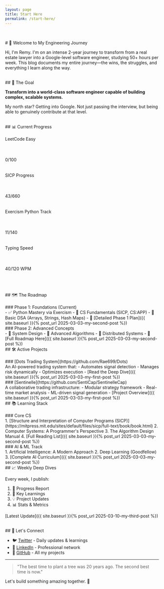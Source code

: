 ```yaml
---
layout: page
title: Start Here
permalink: /start-here/
---
```

<br>

<br>
# 👋 Welcome to My Engineering Journey
<br>

Hi, I'm Remy. I'm on an intense 2-year journey to transform from a real estate lawyer into a Google-level software engineer, studying 50+ hours per week. This blog documents my entire journey—the wins, the struggles, and everything I learn along the way.

<br>
## 🎯 The Goal
<br>

**Transform into a world-class software engineer capable of building complex, scalable systems.**

My north star? Getting into Google. Not just passing the interview, but being able to genuinely contribute at that level.

<br>
## 📊 Current Progress
<br>

<br>
<div class="progress-section">
  <div class="progress-item">
    <div class="progress-label">LeetCode Easy</div>
<br>
    <div class="progress-bar">
      <div class="progress-fill" style="width: 0%"></div>
<br>
    </div>
<br>
    <div class="progress-text">0/100</div>
<br>
  </div>
<br>

  <div class="progress-item">
    <div class="progress-label">SICP Progress</div>
<br>
    <div class="progress-bar">
      <div class="progress-fill" style="width: 6.5%"></div>
<br>
    </div>
<br>
    <div class="progress-text">43/660</div>
<br>
  </div>
<br>

  <div class="progress-item">
    <div class="progress-label">Exercism Python Track</div>
<br>
    <div class="progress-bar">
      <div class="progress-fill" style="width: 7.9%"></div>
<br>
    </div>
<br>
    <div class="progress-text">11/140</div>
<br>
  </div>
<br>

  <div class="progress-item">
    <div class="progress-label">Typing Speed</div>
<br>
    <div class="progress-bar">
      <div class="progress-fill" style="width: 33.3%"></div>
<br>
    </div>
<br>
    <div class="progress-text">40/120 WPM</div>
<br>
  </div>
<br>
</div>
<br>

<br>
## 🗺️ The Roadmap
<br>

<br>
### Phase 1: Foundations (Current)
<br>
- ✅ Python Mastery via Exercism
- 🔄 CS Fundamentals (SICP, CS:APP)
- 🔄 Basic DSA (Arrays, Strings, Hash Maps)
- 📝 [Detailed Phase 1 Plan]({{ site.baseurl }}{% post_url 2025-03-03-my-second-post %})

<br>
### Phase 2: Advanced Concepts
<br>
- 🔲 System Design
- 🔲 Advanced Algorithms
- 🔲 Distributed Systems
- 🔲 [Full Roadmap Here]({{ site.baseurl }}{% post_url 2025-03-03-my-second-post %})

<br>
## 🛠️ Active Projects
<br>

<br>
### [Dots Trading System](https://github.com/Rae699/Dots)
<br>
An AI-powered trading system that:
- Automates signal detection
- Manages risk dynamically
- Optimizes execution
- [Read the Deep Dive]({{ site.baseurl }}{% post_url 2025-03-03-my-first-post %})

<br>
### [Sentinelle](https://github.com/SentiCap/SentinelleCap)
<br>
A collaborative trading infrastructure:
- Modular strategy framework
- Real-time market analysis
- ML-driven signal generation
- [Project Overview]({{ site.baseurl }}{% post_url 2025-03-03-my-first-post %})

<br>
## 📚 Learning Stack
<br>

<br>
### Core CS
<br>
1. [Structure and Interpretation of Computer Programs (SICP)](https://mitpress.mit.edu/sites/default/files/sicp/full-text/book/book.html)
2. Computer Systems: A Programmer's Perspective
3. The Algorithm Design Manual
4. [Full Reading List]({{ site.baseurl }}{% post_url 2025-03-03-my-second-post %})

<br>
### AI & ML Track
<br>
1. Artificial Intelligence: A Modern Approach
2. Deep Learning (Goodfellow)
3. [Complete AI Curriculum]({{ site.baseurl }}{% post_url 2025-03-03-my-second-post %})

<br>
## 📈 Weekly Deep Dives
<br>

Every week, I publish:
1. 📝 Progress Report
2. 🧠 Key Learnings
3. 💡 Project Updates
4. 📊 Stats & Metrics

[Latest Update]({{ site.baseurl }}{% post_url 2025-03-10-my-third-post %})

<br>
## 🤝 Let's Connect
<br>

- 🐦 [Twitter](https://twitter.com/SolTae_) - Daily updates & learnings
- 💼 [LinkedIn](https://www.linkedin.com/in/remy-charras/) - Professional network
- 🔨 [GitHub](https://github.com/Rae699) - All my projects

---

> "The best time to plant a tree was 20 years ago. The second best time is now."

Let's build something amazing together. 🚀 